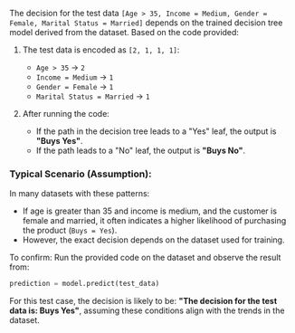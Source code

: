 The decision for the test data `[Age > 35, Income = Medium, Gender = Female, Marital Status = Married]` depends on the trained decision tree model derived from the dataset. Based on the code provided:

1. The test data is encoded as `[2, 1, 1, 1]`:
   - `Age > 35` → `2`
   - `Income = Medium` → `1`
   - `Gender = Female` → `1`
   - `Marital Status = Married` → `1`

2. After running the code:
   - If the path in the decision tree leads to a "Yes" leaf, the output is **"Buys Yes"**.
   - If the path leads to a "No" leaf, the output is **"Buys No"**.

### Typical Scenario (Assumption):
In many datasets with these patterns:
- If age is greater than 35 and income is medium, and the customer is female and married, it often indicates a higher likelihood of purchasing the product (`Buys = Yes`).
- However, the exact decision depends on the dataset used for training.

To confirm:
Run the provided code on the dataset and observe the result from:
```python
prediction = model.predict(test_data)
```

For this test case, the decision is likely to be:
**"The decision for the test data is: Buys Yes"**, assuming these conditions align with the trends in the dataset.
